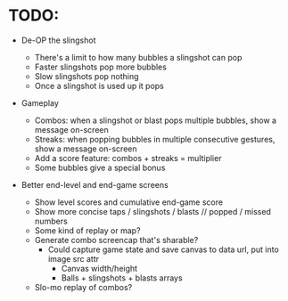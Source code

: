 # TODO:

- De-OP the slingshot
  - There's a limit to how many bubbles a slingshot can pop
  - Faster slingshots pop more bubbles
  - Slow slingshots pop nothing
  - Once a slingshot is used up it pops

- Gameplay
  - Combos: when a slingshot or blast pops multiple bubbles, show a message on-screen
  - Streaks: when popping bubbles in multiple consecutive gestures, show a message on-screen
  - Add a score feature: combos + streaks = multiplier
  - Some bubbles give a special bonus

- Better end-level and end-game screens
  - Show level scores and cumulative end-game score
  - Show more concise taps / slingshots / blasts // popped / missed numbers
  - Some kind of replay or map?
  - Generate combo screencap that's sharable?
    - Could capture game state and save canvas to data url, put into image src attr
      - Canvas width/height
      - Balls + slingshots + blasts arrays
  - Slo-mo replay of combos?